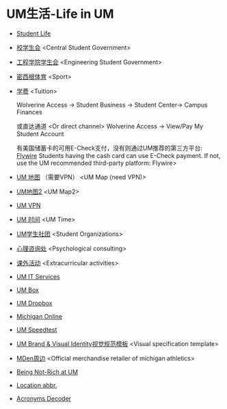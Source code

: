 # UM生活-Life in UM

* [Student Life](https://studentlife.umich.edu/)
* [校学生会](https://www.csg.umich.edu/) &lt;Central Student Government&gt;
* [工程学院学生会](https://esg.engin.umich.edu/) &lt;Engineering Student Government&gt;
* [密西根体育](https://mgoblue.com/) &lt;Sport&gt;
* [学费](https://wolverineaccess.umich.edu/)  &lt;Tuition&gt;

  Wolverine Access -&gt; Student Business -&gt; Student Center-&gt; Campus Finances

  或直达通道 &lt;Or direct channel&gt; Wolverine Access -&gt; View/Pay My Student Account

  有美国储蓄卡的可用E-Check支付，没有则通过UM推荐的第三方平台: [Flywire](https://www.flywire.com/zh/)                                                                 Students having the cash card can use E-Check payment. If not, use the UM recommended third-party platform: Flywire&gt;

* [UM 地图](https://maps.studentlife.umich.edu/) （需要VPN） &lt;UM Map \(need VPN\)&gt;
* [UM地图2](https://campusinfo.umich.edu/campusmap/campus/north) &lt;UM Map2&gt;
* [UM VPN](https://its.umich.edu/enterprise/wifi-networks/vpn/getting-started)
* [UM 时间](https://time.is/ET) &lt;UM Time&gt;
* [UM学生社团](https://maizepages.umich.edu/) &lt;Student Organizations&gt;
* [心理咨询处](https://caps.umich.edu/) &lt;Psychological consulting&gt;
* [课外活动](https://events.umich.edu/) &lt;Extracurricular activities&gt;
* [UM IT Services](https://its.umich.edu/)
* [UM Box](https://umich.app.box.com/)
* [UM Dropbox](https://its.umich.edu/communication/collaboration/dropbox)
* [Michigan Online](https://online.umich.edu/)
* [UM Speedtest](http://umich.speedtestcustom.com/)
* [UM Brand & Visual Identity视觉规范模板](https://brand.umich.edu/) &lt;Visual specification template&gt;
* [MDen周边](https://mden.com/) &lt;Official merchandise retailer of michigan athletics&gt;
* [Being Not-Rich at UM](https://docs.google.com/document/d/1Ou-AelCrAg6soUJVbiviKAGBGF276w-UBlw-eMigwOA/edit)
* [Location abbr.](https://ro.umich.edu/calendars/schedule-of-classes/locations)
* [Acronyms Decoder](https://campusinfo.umich.edu/acronyms)

